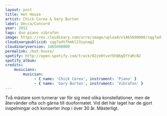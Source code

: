 ```yaml
---
layout: post
title: Hot House
artist: Chick Corea & Gary Burton
label: Decca/Concord
year: 2012
tags: duo piano vibrafon
image: https://res.cloudinary.com/urre/image/upload/v1465690008/sqg7adtfhmbl23zynag2.jpg
cloudinarypublicid: sqg7adtfhmbl23zynag2
cloudinaryversion: 1465690008
permalink: /hot-house/
spotify: http://open.spotify.com/track/02ze0tvoY5hQ6gEYYaRcN2
spotify_album: 
credits:
    musicians:
        musician:
             - { name: 'Chick Corea', instrument: 'Piano' }
             - { name: 'Gary Burton', instrument: 'Vibrafon' }
---
```


Två mästare som turnerar var för sig med olika konstellationer, men de återvänder ofta och gärna till duoformatet. Vid det här laget har de gjort inspelningar och konserter ihop i över 30 år. Mästerligt.